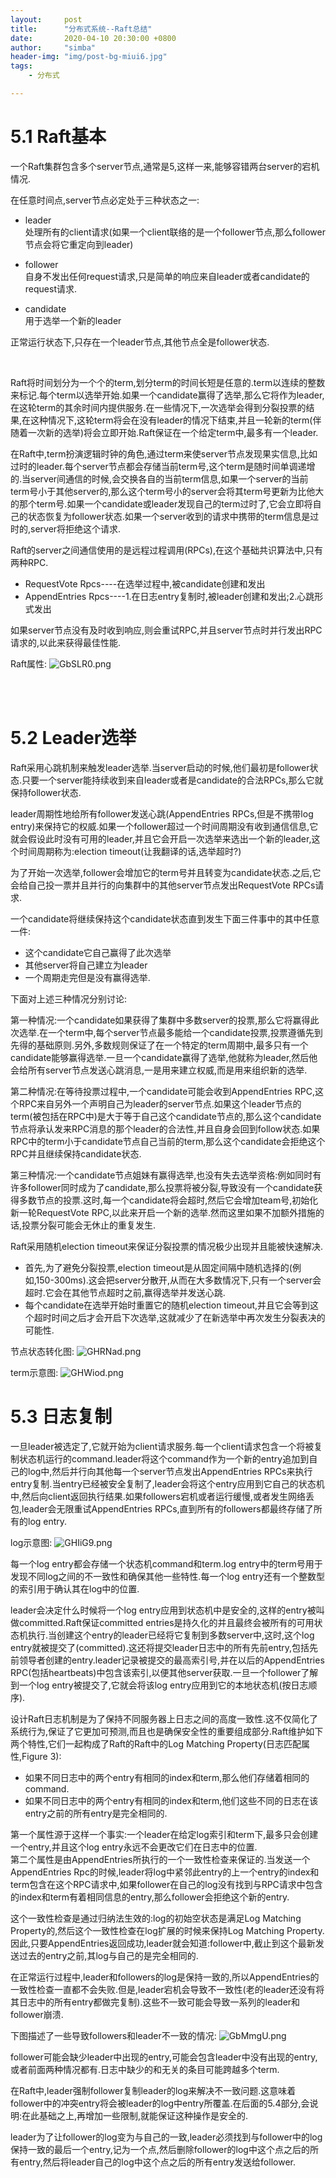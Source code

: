 ```yaml
---
layout:     post
title:      "分布式系统--Raft总结"
date:       2020-04-10 20:30:00 +0800
author:     "simba"
header-img: "img/post-bg-miui6.jpg"
tags:
    - 分布式

---
```




#	5.1 Raft基本

一个Raft集群包含多个server节点,通常是5,这样一来,能够容错两台server的宕机情况.

在任意时间点,server节点必定处于三种状态之一:

*	leader  
	处理所有的client请求(如果一个client联络的是一个follower节点,那么follower节点会将它重定向到leader)

*	follower  
	自身不发出任何request请求,只是简单的响应来自leader或者candidate的request请求.

*	candidate  
	用于选举一个新的leader

正常运行状态下,只存在一个leader节点,其他节点全是follower状态.

<br>

Raft将时间划分为一个个的term,划分term的时间长短是任意的.term以连续的整数来标记.每个term以选举开始.如果一个candidate赢得了选举,那么它将作为leader,在这轮term的其余时间内提供服务.在一些情况下,一次选举会得到分裂投票的结果,在这种情况下,这轮term将会在没有leader的情况下结束,并且一轮新的term(伴随着一次新的选举)将会立即开始.Raft保证在一个给定term中,最多有一个leader.

在Raft中,term扮演逻辑时钟的角色,通过term来使server节点发现果实信息,比如过时的leader.每个server节点都会存储当前term号,这个term是随时间单调递增的.当server间通信的时候,会交换各自的当前term信息,如果一个server的当前term号小于其他server的,那么这个term号小的server会将其term号更新为比他大的那个term号.如果一个candidate或leader发现自己的term过时了,它会立即将自己的状态恢复为follower状态.如果一个server收到的请求中携带的term信息是过时的,server将拒绝这个请求.

Raft的server之间通信使用的是远程过程调用(RPCs),在这个基础共识算法中,只有两种RPC.
*	RequestVote Rpcs----在选举过程中,被candidate创建和发出
*	AppendEntries Rpcs----1.在日志entry复制时,被leader创建和发出;2.心跳形式发出

如果server节点没有及时收到响应,则会重试RPC,并且server节点时并行发出RPC请求的,以此来获得最佳性能.

Raft属性:
![GbSLR0.png](https://s1.ax1x.com/2020/04/11/GbSLR0.png)

<br><br>


#	5.2 Leader选举

Raft采用心跳机制来触发leader选举.当server启动的时候,他们最初是follower状态.只要一个server能持续收到来自leader或者是candidate的合法RPCs,那么它就保持follower状态.

leader周期性地给所有follower发送心跳(AppendEntries RPCs,但是不携带log entry)来保持它的权威.如果一个follower超过一个时间周期没有收到通信信息,它就会假设此时没有可用的leader,并且它会开启一次选举来选出一个新的leader,这个时间周期称为:election timeout(让我翻译的话,选举超时?)

为了开始一次选举,follower会增加它的term号并且转变为candidate状态.之后,它会给自己投一票并且并行的向集群中的其他server节点发出RequestVote RPCs请求.

一个candidate将继续保持这个candidate状态直到发生下面三件事中的其中任意一件:
*	这个candidate它自己赢得了此次选举
*	其他server将自己建立为leader
*	一个周期走完但是没有赢得选举.

下面对上述三种情况分别讨论:

第一种情况:一个candidate如果获得了集群中多数server的投票,那么它将赢得此次选举.在一个term中,每个server节点最多能给一个candidate投票,投票遵循先到先得的基础原则.另外,多数规则保证了在一个特定的term周期中,最多只有一个candidate能够赢得选举.一旦一个candidate赢得了选举,他就称为leader,然后他会给所有server节点发送心跳消息,一是用来建立权威,而是用来组织新的选举.

第二种情况:在等待投票过程中,一个candidate可能会收到AppendEntries RPC,这个RPC来自另外一个声明自己为leader的server节点.如果这个leader节点的term(被包括在RPC中)是大于等于自己这个candidate节点的,那么这个candidate节点将承认发来RPC消息的那个leader的合法性,并且自身会回到follow状态.如果RPC中的term小于candidate节点自己当前的term,那么这个candidate会拒绝这个RPC并且继续保持candidate状态.

第三种情况:一个candidate节点姐妹有赢得选举,也没有失去选举资格:例如同时有许多follower同时成为了candidate,那么投票将被分裂,导致没有一个candidate获得多数节点的投票.这时,每一个candidate将会超时,然后它会增加team号,初始化新一轮RequestVote RPC,以此来开启一个新的选举.然而这里如果不加额外措施的话,投票分裂可能会无休止的重复发生.

Raft采用随机election timeout来保证分裂投票的情况极少出现并且能被快速解决.  
*	首先,为了避免分裂投票,election timeout是从固定间隔中随机选择的(例如,150-300ms).这会把server分散开,从而在大多数情况下,只有一个server会超时.它会在其他节点超时之前,赢得选举并发送心跳.
*	每个candidate在选举开始时重置它的随机election timeout,并且它会等到这个超时时间之后才会开启下次选举,这就减少了在新选举中再次发生分裂表决的可能性.


节点状态转化图:
![GHRNad.png](https://s1.ax1x.com/2020/04/11/GHRNad.png)

term示意图:
![GHWiod.png](https://s1.ax1x.com/2020/04/11/GHWiod.png)



#	5.3 日志复制

一旦leader被选定了,它就开始为client请求服务.每一个client请求包含一个将被复制状态机运行的command.leader将这个command作为一个新的entry追加到自己的log中,然后并行向其他每一个server节点发出AppendEntries RPCs来执行entry复制.当entry已经被安全复制了,leader会将这个entry应用到它自己的状态机中,然后向client返回执行结果.如果followers宕机或者运行缓慢,或者发生网络丢包,leader会无限重试AppendEntries RPCs,直到所有的followers都最终存储了所有的log entry.

log示意图:
![GHIiG9.png](https://s1.ax1x.com/2020/04/11/GHIiG9.png)

每一个log entry都会存储一个状态机command和term.log entry中的term号用于发现不同log之间的不一致性和确保其他一些特性.每一个log entry还有一个整数型的索引用于确认其在log中的位置.

leader会决定什么时候将一个log entry应用到状态机中是安全的,这样的entry被叫做committed.Raft保证committed entries是持久化的并且最终会被所有的可用状态机执行.当创建这个entry的leader已经将它复制到多数server中,这时,这个log entry就被提交了(committed).这还将提交leader日志中的所有先前entry,包括先前领导者创建的entry.leader记录被提交的最高索引号,并在以后的AppendEntries RPC(包括heartbeats)中包含该索引,以便其他server获取.一旦一个follower了解到一个log entry被提交了,它就会将该log entry应用到它的本地状态机(按日志顺序).

设计Raft日志机制是为了保持不同服务器上日志之间的高度一致性.这不仅简化了系统行为,保证了它更加可预测,而且也是确保安全性的重要组成部分.Raft维护如下两个特性,它们一起构成了Raft的Raft中的Log Matching Property(日志匹配属性,Figure 3):
*	如果不同日志中的两个entry有相同的index和term,那么他们存储着相同的command.
*	如果不同日志中的两个entry有相同的index和term,他们这些不同的日志在该entry之前的所有entry是完全相同的.

第一个属性源于这样一个事实:一个leader在给定log索引和term下,最多只会创建一个entry,并且这个log entry永远不会更改它们在日志中的位置.  
第二个属性是由AppendEntries所执行的一个一致性检查来保证的.当发送一个AppendEntries Rpc的时候,leader将log中紧邻此entry的上一个entry的index和term包含在这个RPC请求中,如果follower在自己的log没有找到与RPC请求中包含的index和term有着相同信息的entry,那么follower会拒绝这个新的entry.

这个一致性检查是通过归纳法生效的:log的初始空状态是满足Log Matching Property的,然后这个一致性检查在log扩展的时候来保持Log Matching Property.因此,只要AppendEntries返回成功,leader就会知道:follower中,截止到这个最新发送过去的entry之前,其log与自己的是完全相同的.

在正常运行过程中,leader和followers的log是保持一致的,所以AppendEntries的一致性检查一直都不会失败.但是,leader宕机会导致不一致性(老的leader还没有将其日志中的所有entry都做完复制).这些不一致可能会导致一系列的leader和follower崩溃.

下图描述了一些导致followers和leader不一致的情况:
![GbMmgU.png](https://s1.ax1x.com/2020/04/11/GbMmgU.png)

follower可能会缺少leader中出现的entry,可能会包含leader中没有出现的entry,或者前面两种情况都有.日志中缺少的和无关的条目可能跨越多个term.

在Raft中,leader强制follower复制leader的log来解决不一致问题.这意味着follower中的冲突entry将会被leader的log中entry所覆盖.在后面的5.4部分,会说明:在此基础之上,再增加一些限制,就能保证这种操作是安全的.

leader为了让follower的log变为与自己的一致,leader必须找到与follower中的log保持一致的最后一个entry,记为一个点,然后删除follower的log中这个点之后的所有entry,然后将leader自己的log中这个点之后的所有entry发送给follower.